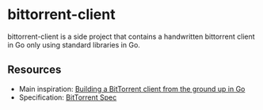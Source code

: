 # bittorrent-client

bittorrent-client is a side project that contains a handwritten bittorrent client in Go 
only using standard libraries in Go.

## Resources

- Main inspiration: [Building a BitTorrent client from the ground up in Go](https://blog.jse.li/posts/torrent/)
- Specification: [BitTorrent Spec](https://wiki.theory.org/index.php/BitTorrentSpecification)